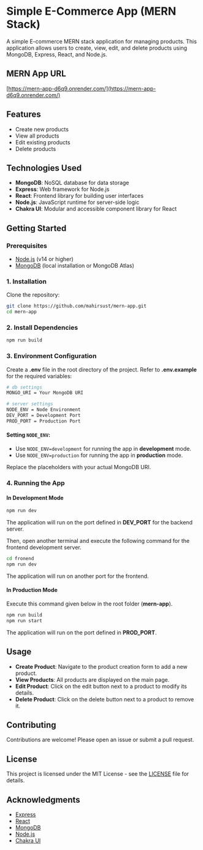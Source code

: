 # Simple E-Commerce App (MERN Stack)

A simple E-commerce MERN stack application for managing products. This application allows users to create, view, edit, and delete products using MongoDB, Express, React, and Node.js.

## MERN App URL

[https://mern-app-d6q9.onrender.com/](https://mern-app-d6q9.onrender.com/)

## Features

- Create new products
- View all products
- Edit existing products
- Delete products

## Technologies Used

- **MongoDB**: NoSQL database for data storage
- **Express**: Web framework for Node.js
- **React**: Frontend library for building user interfaces
- **Node.js**: JavaScript runtime for server-side logic
- **Chakra UI**: Modular and accessible component library for React

## Getting Started

### Prerequisites

- [Node.js](https://nodejs.org/) (v14 or higher)
- [MongoDB](https://www.mongodb.com/) (local installation or MongoDB Atlas)

### 1. Installation

Clone the repository:

   ```bash
   git clone https://github.com/mahirsust/mern-app.git
   cd mern-app
   ```

### 2. Install Dependencies

```bash
npm run build
```

### 3. Environment Configuration

Create a **.env** file in the root directory of the project. Refer to **.env.example** for the required variables:

```bash
# db settings
MONGO_URI = Your MongoDB URI

# server settings
NODE_ENV = Node Environment
DEV_PORT = Development Port
PROD_PORT = Production Port
```
#### Setting `NODE_ENV`:
- Use `NODE_ENV=development` for running the app in **development** mode.
- Use `NODE_ENV=production` for running the app in **production** mode.

Replace the placeholders with your actual MongoDB URI.

### 4. Running the App

#### In Development Mode

```bash
npm run dev
```

The application will run on the port defined in **DEV_PORT** for the backend server.

Then, open another terminal and execute the following command for the frontend development server.

```bash
cd fronend
npm run dev
```

The application will run on another port for the frontend.

#### In Production Mode

Execute this command given below in the root folder (**mern-app**).

```bash
npm run build
npm run start
```

The application will run on the port defined in **PROD_PORT**.

## Usage

- **Create Product**: Navigate to the product creation form to add a new product.
- **View Products**: All products are displayed on the main page.
- **Edit Product**: Click on the edit button next to a product to modify its details.
- **Delete Product**: Click on the delete button next to a product to remove it.

## Contributing

Contributions are welcome! Please open an issue or submit a pull request.

## License

This project is licensed under the MIT License - see the [LICENSE](LICENSE) file for details.

## Acknowledgments

- [Express](https://expressjs.com/)
- [React](https://reactjs.org/)
- [MongoDB](https://www.mongodb.com/)
- [Node.js](https://nodejs.org/)
- [Chakra UI](https://chakra-ui.com/)
